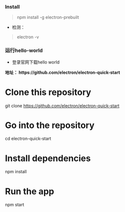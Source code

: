 ### Install
> npm install -g electron-prebuilt
- 检测：
> electron -v
### 运行hello-world
-  登录官网下载hello world
<strong>
地址： https://github.com/electron/electron-quick-start
</strong>

# Clone this repository
git clone https://github.com/electron/electron-quick-start
# Go into the repository
cd electron-quick-start
# Install dependencies
npm install
# Run the app
npm start